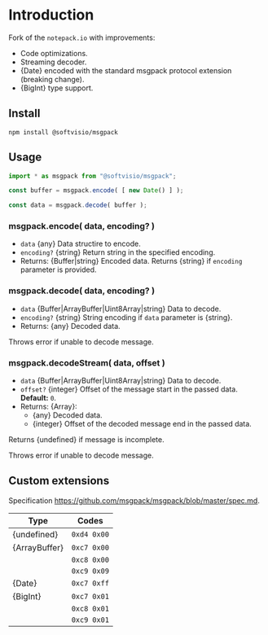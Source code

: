 # Introduction

Fork of the `notepack.io` with improvements:

-   Code optimizations.
-   Streaming decoder.
-   {Date} encoded with the standard msgpack protocol extension (breaking change).
-   {BigInt} type support.

## Install

```shell
npm install @softvisio/msgpack
```

## Usage

```javascript
import * as msgpack from "@softvisio/msgpack";

const buffer = msgpack.encode( [ new Date() ] );

const data = msgpack.decode( buffer );
```

### msgpack.encode( data, encoding? )

-   `data` {any} Data structire to encode.
-   `encoding?` {string} Return string in the specified encoding.
-   Returns: {Buffer|string} Encoded data. Returns {string} if `encoding` parameter is provided.

### msgpack.decode( data, encoding? )

-   `data` {Buffer|ArrayBuffer|Uint8Array|string} Data to decode.
-   `encoding?` {string} String encoding if `data` parameter is {string}.
-   Returns: {any} Decoded data.

Throws error if unable to decode message.

### msgpack.decodeStream( data, offset )

-   `data` {Buffer|ArrayBuffer|Uint8Array|string} Data to decode.
-   `offset?` {integer} Offset of the message start in the passed data. **Default:** `0`.
-   Returns: {Array}:
    -   {any} Decoded data.
    -   {integer} Offset of the decoded message end in the passed data.

Returns {undefined} if message is incomplete.

Throws error if unable to decode message.

## Custom extensions

Specification <https://github.com/msgpack/msgpack/blob/master/spec.md>.

| Type          | Codes       |
| ------------- | ----------- |
| {undefined}   | `0xd4 0x00` |
| {ArrayBuffer} | `0xc7 0x00` |
|               | `0xc8 0x00` |
|               | `0xc9 0x09` |
| {Date}        | `0xc7 0xff` |
| {BigInt}      | `0xc7 0x01` |
|               | `0xc8 0x01` |
|               | `0xc9 0x01` |
